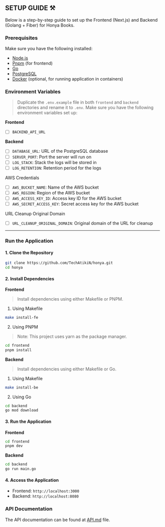 ## SETUP GUIDE ⚒️
Below is a step-by-step guide to set up the Frontend (Next.js) and Backend (Golang + Fiber) for Honya Books.

### Prerequisites
Make sure you have the following installed:
- [Node.js](https://nodejs.org/en/download)
- [Pnpm](https://pnpm.io/installation) (for frontend)
- [Go](https://go.dev/dl/) 
- [PostgreSQL](https://www.postgresql.org/download/)
- [Docker](https://www.docker.com/get-started) (optional, for running application in containers)

### Environment Variables
> Duplicate the `.env.example` file in both `frontend` and `backend` directories and rename it to `.env`. Make sure you have the following environment variables set up:

**Frontend**
- [ ] `BACKEND_API_URL`

**Backend**
- [ ] `DATABASE_URL`: URL of the PostgreSQL database
- [ ] `SERVER_PORT`: Port the server will run on
- [ ] `LOG_STACK`: Stack the logs will be stored in
- [ ] `LOG_RETENTION`: Retention period for the logs

AWS Credentials
- [ ] `AWS_BUCKET_NAME`: Name of the AWS bucket
- [ ] `AWS_REGION`: Region of the AWS bucket
- [ ] `AWS_ACCESS_KEY_ID`: Access key ID for the AWS bucket
- [ ] `AWS_SECRET_ACCESS_KEY`: Secret access key for the AWS bucket

URL Cleanup Original Domain
- [ ] `URL_CLEANUP_ORIGINAL_DOMAIN`: Original domain of the URL for cleanup

---

### Run the Application
#### 1. Clone the Repository
```bash
git clone https://github.com/TechAtikiN/honya.git
cd honya
```

#### 2. Install Dependencies
**Frontend**
> Install dependencies using either Makefile or PNPM.
1. Using Makefile
```bash
make install-fe
```
2. Using PNPM
> Note: This project uses yarn as the package manager.
```bash
cd frontend
pnpm install
```

**Backend**
> Install dependencies using either Makefile or Go.
1. Using Makefile
```bash
make install-be
```
2. Using Go
```bash
cd backend
go mod download
```

#### 3. Run the Application
**Frontend**
```bash
cd frontend
pnpm dev
```
**Backend**
```bash
cd backend
go run main.go
```

#### 4. Access the Application
- Frontend: `http://localhost:3000`
- Backend: `http://localhost:8080`

### API Documentation
The API documentation can be found at [API.md](./API.md) file.





